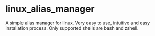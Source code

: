 # linux_alias_manager
A simple alias manager for linux. Very easy to use, intuitive and easy installation process. Only supported shells are bash and zshell.
